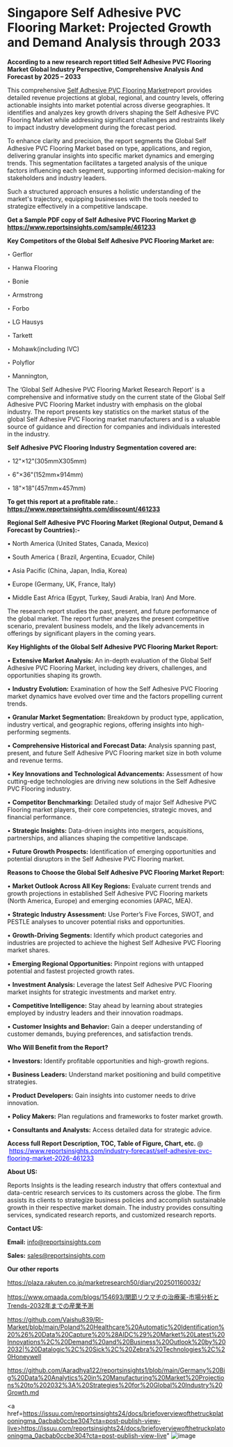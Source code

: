 # Singapore Self Adhesive PVC Flooring Market: Projected Growth and Demand Analysis through 2033

<strong>According to a new research report titled Self Adhesive PVC Flooring Market Global Industry Perspective, Comprehensive Analysis And Forecast by 2025 – 2033</strong>

This comprehensive <a href=https://www.reportsinsights.com/sample/461233>Self Adhesive PVC Flooring Market</a>report provides detailed revenue projections at global, regional, and country levels, offering actionable insights into market potential across diverse geographies. It identifies and analyzes key growth drivers shaping the Self Adhesive PVC Flooring Market while addressing significant challenges and restraints likely to impact industry development during the forecast period.

To enhance clarity and precision, the report segments the Global Self Adhesive PVC Flooring Market based on type, applications, and region, delivering granular insights into specific market dynamics and emerging trends. This segmentation facilitates a targeted analysis of the unique factors influencing each segment, supporting informed decision-making for stakeholders and industry leaders.

Such a structured approach ensures a holistic understanding of the market's trajectory, equipping businesses with the tools needed to strategize effectively in a competitive landscape.

<strong>Get a Sample PDF copy of Self Adhesive PVC Flooring Market </strong><strong>@<a href=https://www.reportsinsights.com/sample/461233 style=color:#0000ff;> https://www.reportsinsights.com/sample/461233</a></strong></font>

<strong>Key Competitors of the Global Self Adhesive PVC Flooring Market are:</strong>

‣ Gerflor

‣ Hanwa Flooring

‣ Bonie

‣ Armstrong

‣ Forbo

‣ LG Hausys

‣ Tarkett

‣ Mohawk(including IVC)

‣ Polyflor

‣ Mannington,

The ‘Global Self Adhesive PVC Flooring Market Research Report’ is a comprehensive and informative study on the current state of the Global Self Adhesive PVC Flooring Market industry with emphasis on the global industry. The report presents key statistics on the market status of the global Self Adhesive PVC Flooring market manufacturers and is a valuable source of guidance and direction for companies and individuals interested in the industry.

<strong>Self Adhesive PVC Flooring Industry Segmentation covered are:</strong>

‣ 12&#34;×12&#34;(305mmX305mm)

‣ 6&#34;×36&#34;(152mm×914mm)

‣ 18&#34;×18&#34;(457mm×457mm)

<strong>To get this report at a profitable rate.: <a href=https://www.reportsinsights.com/discount/461233 style=color:#0000ff;>https://www.reportsinsights.com/discount/461233</a></strong></font>

<strong>Regional Self Adhesive PVC Flooring Market (Regional Output, Demand &amp; Forecast by Countries):-</strong>

• North America (United States, Canada, Mexico)

• South America ( Brazil, Argentina, Ecuador, Chile)

• Asia Pacific (China, Japan, India, Korea)

• Europe (Germany, UK, France, Italy)

• Middle East Africa (Egypt, Turkey, Saudi Arabia, Iran) And More.

The research report studies the past, present, and future performance of the global market. The report further analyzes the present competitive scenario, prevalent business models, and the likely advancements in offerings by significant players in the coming years.

<strong>Key Highlights of the Global Self Adhesive PVC Flooring Market Report:</strong>

• <strong>Extensive Market Analysis:</strong> An in-depth evaluation of the Global Self Adhesive PVC Flooring Market, including key drivers, challenges, and opportunities shaping its growth.

• <strong>Industry Evolution:</strong> Examination of how the Self Adhesive PVC Flooring market dynamics have evolved over time and the factors propelling current trends.

• <strong>Granular Market Segmentation:</strong> Breakdown by product type, application, industry vertical, and geographic regions, offering insights into high-performing segments.

• <strong>Comprehensive Historical and Forecast Data:</strong> Analysis spanning past, present, and future Self Adhesive PVC Flooring market size in both volume and revenue terms.

• <strong>Key Innovations and Technological Advancements:</strong> Assessment of how cutting-edge technologies are driving new solutions in the Self Adhesive PVC Flooring industry.

• <strong>Competitor Benchmarking:</strong> Detailed study of major Self Adhesive PVC Flooring market players, their core competencies, strategic moves, and financial performance.

• <strong>Strategic Insights:</strong> Data-driven insights into mergers, acquisitions, partnerships, and alliances shaping the competitive landscape.

• <strong>Future Growth Prospects:</strong> Identification of emerging opportunities and potential disruptors in the Self Adhesive PVC Flooring market.

<strong>Reasons to Choose the Global Self Adhesive PVC Flooring Market Report:</strong>

• <strong>Market Outlook Across All Key Regions:</strong> Evaluate current trends and growth projections in established Self Adhesive PVC Flooring markets (North America, Europe) and emerging economies (APAC, MEA).

• <strong>Strategic Industry Assessment:</strong> Use Porter’s Five Forces, SWOT, and PESTLE analyses to uncover potential risks and opportunities.

• <strong>Growth-Driving Segments:</strong> Identify which product categories and industries are projected to achieve the highest Self Adhesive PVC Flooring market shares.

• <strong>Emerging Regional Opportunities:</strong> Pinpoint regions with untapped potential and fastest projected growth rates.

• <strong>Investment Analysis:</strong> Leverage the latest Self Adhesive PVC Flooring market insights for strategic investments and market entry.

• <strong>Competitive Intelligence:</strong> Stay ahead by learning about strategies employed by industry leaders and their innovation roadmaps.

• <strong>Customer Insights and Behavior:</strong> Gain a deeper understanding of customer demands, buying preferences, and satisfaction trends.

<strong>Who Will Benefit from the Report?</strong>

• <strong>Investors:</strong> Identify profitable opportunities and high-growth regions.

• <strong>Business Leaders:</strong> Understand market positioning and build competitive strategies.

• <strong>Product Developers:</strong> Gain insights into customer needs to drive innovation.

• <strong>Policy Makers:</strong> Plan regulations and frameworks to foster market growth.

• <strong>Consultants and Analysts:</strong> Access detailed data for strategic advice.
</ul>
<strong>Access full Report Description, TOC, Table of Figure, Chart, etc. </strong>@  <a href=https://www.reportsinsights.com/industry-forecast/self-adhesive-pvc-flooring-market-2026-461233 style=color:#0000ff;>https://www.reportsinsights.com/industry-forecast/self-adhesive-pvc-flooring-market-2026-461233</a></font>

<strong><strong>About US</strong>:</strong>

Reports Insights is the leading research industry that offers contextual and data-centric research services to its customers across the globe. The firm assists its clients to strategize business policies and accomplish sustainable growth in their respective market domain. The industry provides consulting services, syndicated research reports, and customized research reports.

<strong>Contact US:</strong>

<p class=""""><b>Email:</b> <a href=mailto:info@reportsinsights.com>info@reportsinsights.com</a></p>
<p class=""""><b>Sales:</b> <a href=mailto:sales@reportsinsights.com>sales@reportsinsights.com</a></p>

<strong>Our other reports</strong>

<a href=https://plaza.rakuten.co.jp/marketresearch50/diary/202501160032/>https://plaza.rakuten.co.jp/marketresearch50/diary/202501160032/</a>

<a href=https://www.omaada.com/blogs/154693/関節リウマチの治療薬-市場分析とTrends-2032年までの産業予測>https://www.omaada.com/blogs/154693/関節リウマチの治療薬-市場分析とTrends-2032年までの産業予測</a>

<a href=https://github.com/Vaishu839/RI-Market/blob/main/Poland%20Healthcare%20Automatic%20Identification%20%26%20Data%20Capture%20%28AIDC%29%20Market%20Latest%20Innovations%2C%20Demand%20and%20Business%20Outlook%20by%202032|%20Datalogic%2C%20Sick%2C%20Zebra%20Technologies%2C%20Honeywell>https://github.com/Vaishu839/RI-Market/blob/main/Poland%20Healthcare%20Automatic%20Identification%20%26%20Data%20Capture%20%28AIDC%29%20Market%20Latest%20Innovations%2C%20Demand%20and%20Business%20Outlook%20by%202032|%20Datalogic%2C%20Sick%2C%20Zebra%20Technologies%2C%20Honeywell</a>

<a href=https://github.com/Aaradhya122/reportsinsights1/blob/main/Germany%20Big%20Data%20Analytics%20in%20Manufacturing%20Market%20Projections%20to%202032%3A%20Strategies%20for%20Global%20Industry%20Growth.md>https://github.com/Aaradhya122/reportsinsights1/blob/main/Germany%20Big%20Data%20Analytics%20in%20Manufacturing%20Market%20Projections%20to%202032%3A%20Strategies%20for%20Global%20Industry%20Growth.md</a>

<a href=https://issuu.com/reportsinsights24/docs/briefoverviewofthetruckplatooningma_0acbab0ccbe304?cta=post-publish-view-live>https://issuu.com/reportsinsights24/docs/briefoverviewofthetruckplatooningma_0acbab0ccbe304?cta=post-publish-view-live</a>"
![image](https://github.com/user-attachments/assets/e7f41517-28d4-4f23-8dee-2bec2fb917e6)
